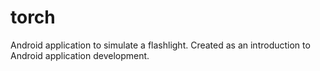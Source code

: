 # torch
Android application to simulate a flashlight. Created as an introduction to Android application development.
